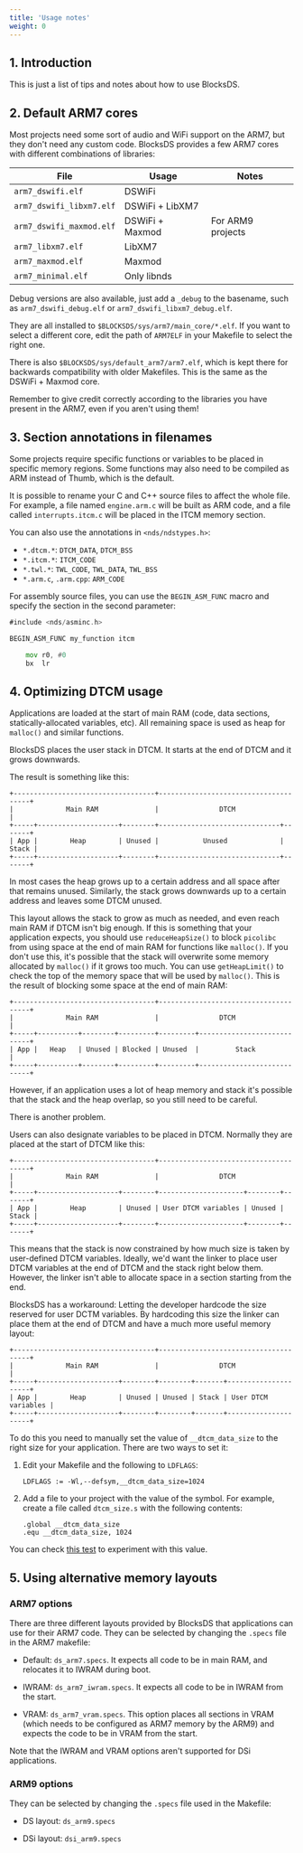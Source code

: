 ```yaml
---
title: 'Usage notes'
weight: 0
---
```


## 1. Introduction

This is just a list of tips and notes about how to use BlocksDS.

## 2. Default ARM7 cores

Most projects need some sort of audio and WiFi support on the ARM7, but they
don't need any custom code. BlocksDS provides a few ARM7 cores with different
combinations of libraries:

| File                    | Usage           | Notes
| ---                     | ---             | --- |
`arm7_dswifi.elf`         | DSWiFi          |
`arm7_dswifi_libxm7.elf`  | DSWiFi + LibXM7 |
`arm7_dswifi_maxmod.elf`  | DSWiFi + Maxmod | For ARM9 projects
`arm7_libxm7.elf`         | LibXM7          |
`arm7_maxmod.elf`         | Maxmod          |
`arm7_minimal.elf`        | Only libnds     |

Debug versions are also available, just add a `_debug` to the basename, such as  `arm7_dswifi_debug.elf` or `arm7_dswifi_libxm7_debug.elf`.

They are all installed to `$BLOCKSDS/sys/arm7/main_core/*.elf`. If you want to
select a different core, edit the path of `ARM7ELF` in your Makefile to select
the right one.

There is also `$BLOCKSDS/sys/default_arm7/arm7.elf`, which is kept there for
backwards compatibility with older Makefiles. This is the same as the DSWiFi +
Maxmod core.

Remember to give credit correctly according to the libraries you have present in
the ARM7, even if you aren't using them!

## 3. Section annotations in filenames

Some projects require specific functions or variables to be placed in specific
memory regions. Some functions may also need to be compiled as ARM instead of
Thumb, which is the default.

It is possible to rename your C and C++ source files to affect the whole file.
For example, a file named `engine.arm.c` will be built as ARM code, and a file
called `interrupts.itcm.c` will be placed in the ITCM memory section.

You can also use the annotations in `<nds/ndstypes.h>`:

- `*.dtcm.*`:  `DTCM_DATA`, `DTCM_BSS`
- `*.itcm.*`: `ITCM_CODE`
- `*.twl.*`: `TWL_CODE`, `TWL_DATA`, `TWL_BSS`
- `*.arm.c`, `.arm.cpp`: `ARM_CODE`

For assembly source files, you can use the `BEGIN_ASM_FUNC` macro and specify
the section in the second parameter:

```asm
#include <nds/asminc.h>

BEGIN_ASM_FUNC my_function itcm

    mov r0, #0
    bx  lr
```

## 4. Optimizing DTCM usage

Applications are loaded at the start of main RAM (code, data sections,
statically-allocated variables, etc). All remaining space is used as heap for
`malloc()` and similar functions.

BlocksDS places the user stack in DTCM. It starts at the end of DTCM and it
grows downwards.

The result is something like this:

    +-----------------------------------+--------------------------------------+
    |             Main RAM              |               DTCM                   |
    +-----+--------------------+--------+------------------------------+-------+
    | App |        Heap        | Unused |           Unused             | Stack |
    +-----+--------------------+--------+------------------------------+-------+

In most cases the heap grows up to a certain address and all space after that
remains unused. Similarly, the stack grows downwards up to a certain address and
leaves some DTCM unused.

This layout allows the stack to grow as much as needed, and even reach main RAM
if DTCM isn't big enough. If this is something that your application expects,
you should use `reduceHeapSize()` to block `picolibc` from using space at the
end of main RAM for functions like `malloc()`. If you don't use this, it's
possible that the stack will overwrite some memory allocated by `malloc()` if it
grows too much. You can use `getHeapLimit()` to check the top of the memory
space that will be used by `malloc()`. This is the result of blocking some space
at the end of main RAM:

    +-----------------------------------+--------------------------------------+
    |             Main RAM              |               DTCM                   |
    +-----+----------+--------+---------+---------+----------------------------+
    | App |   Heap   | Unused | Blocked | Unused  |         Stack              |
    +-----+----------+--------+---------+---------+----------------------------+

However, if an application uses a lot of heap memory and stack it's possible
that the stack and the heap overlap, so you still need to be careful.

There is another problem.

Users can also designate variables to be placed in DTCM. Normally they are
placed at the start of DTCM like this:

    +-----------------------------------+--------------------------------------+
    |             Main RAM              |               DTCM                   |
    +-----+--------------------+--------+---------------------+--------+-------+
    | App |        Heap        | Unused | User DTCM variables | Unused | Stack |
    +-----+--------------------+--------+---------------------+--------+-------+

This means that the stack is now constrained by how much size is taken by
user-defined DTCM variables. Ideally, we'd want the linker to place user DTCM
variables at the end of DTCM and the stack right below them. However, the linker
isn't able to allocate space in a section starting from the end.

BlocksDS has a workaround: Letting the developer hardcode the size reserved for
user DCTM variables. By hardcoding this size the linker can place them at the
end of DTCM and have a much more useful memory layout:

    +-----------------------------------+--------------------------------------+
    |             Main RAM              |               DTCM                   |
    +-----+--------------------+--------+--------+-------+---------------------+
    | App |        Heap        | Unused | Unused | Stack | User DTCM variables |
    +-----+--------------------+--------+--------+-------+---------------------+

To do this you need to manually set the value of `__dtcm_data_size` to the right
size for your application. There are two ways to set it:

1. Edit your Makefile and the following to `LDFLAGS`:

   ```
   LDFLAGS := -Wl,--defsym,__dtcm_data_size=1024
   ```

2. Add a file to your project with the value of the symbol. For example, create
   a file called `dtcm_size.s` with the following contents:

   ```
   .global __dtcm_data_size
   .equ __dtcm_data_size, 1024
   ```

You can check [this test](https://github.com/blocksds/sdk/tree/master/tests/system/dtcm_fixed_size)
to experiment with this value.

## 5. Using alternative memory layouts

### ARM7 options

There are three different layouts provided by BlocksDS that applications can use
for their ARM7 code. They can be selected by changing the `.specs` file in the
ARM7 makefile:

- Default: `ds_arm7.specs`. It expects all code to be in main RAM, and relocates
  it to IWRAM during boot.

- IWRAM: `ds_arm7_iwram.specs`. It expects all code to be in IWRAM from the
  start.

- VRAM: `ds_arm7_vram.specs`. This option places all sections in VRAM (which
  needs to be configured as ARM7 memory by the ARM9) and expects the code to be
  in VRAM from the start.

Note that the IWRAM and VRAM options aren't supported for DSi applications.

### ARM9 options

They can be selected by changing the `.specs` file used in the Makefile:

- DS layout: `ds_arm9.specs`

- DSi layout: `dsi_arm9.specs`
